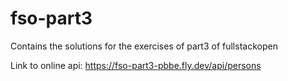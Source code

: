 # fso-part3

Contains the solutions for the exercises of part3 of fullstackopen

Link to online api: https://fso-part3-pbbe.fly.dev/api/persons
